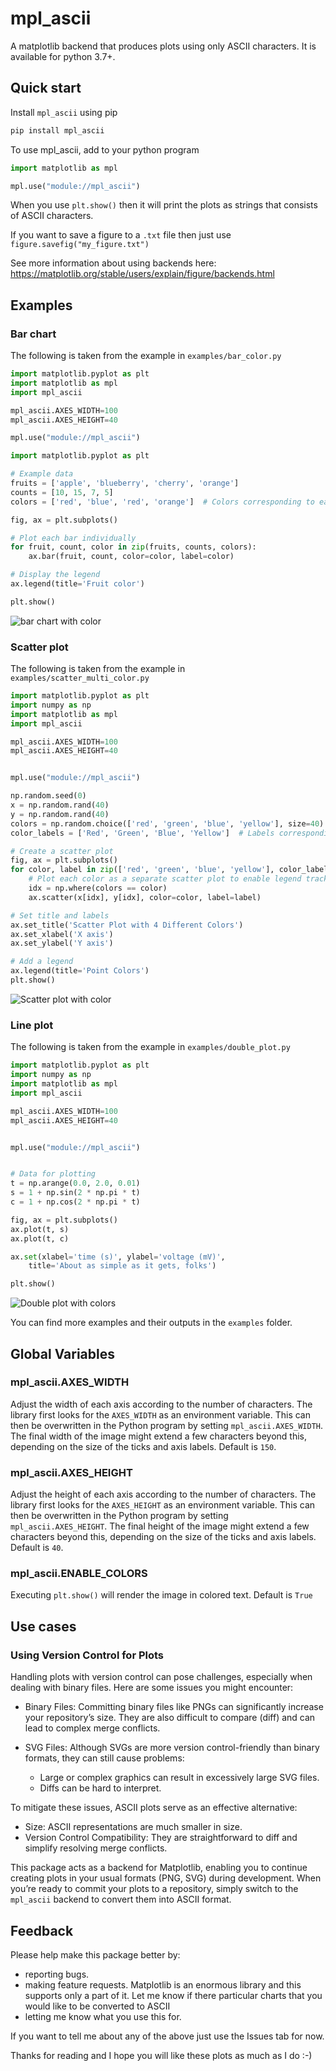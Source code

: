 # mpl_ascii

A matplotlib backend that produces plots using only ASCII characters. It is available for python 3.7+.

## Quick start

Install `mpl_ascii` using pip

```bash
pip install mpl_ascii
```

To use mpl_ascii, add to your python program

```python
import matplotlib as mpl

mpl.use("module://mpl_ascii")
```

When you use `plt.show()` then it will print the plots as strings that consists of ASCII characters.

If you want to save a figure to a `.txt` file then just use `figure.savefig("my_figure.txt")`

See more information about using backends here: https://matplotlib.org/stable/users/explain/figure/backends.html

## Examples

### Bar chart

The following is taken from the example in `examples/bar_color.py`

```python
import matplotlib.pyplot as plt
import matplotlib as mpl
import mpl_ascii

mpl_ascii.AXES_WIDTH=100
mpl_ascii.AXES_HEIGHT=40

mpl.use("module://mpl_ascii")

import matplotlib.pyplot as plt

# Example data
fruits = ['apple', 'blueberry', 'cherry', 'orange']
counts = [10, 15, 7, 5]
colors = ['red', 'blue', 'red', 'orange']  # Colors corresponding to each fruit

fig, ax = plt.subplots()

# Plot each bar individually
for fruit, count, color in zip(fruits, counts, colors):
    ax.bar(fruit, count, color=color, label=color)

# Display the legend
ax.legend(title='Fruit color')

plt.show()
```

![bar chart with color](https://imgur.com/u4pRU3E.png)

### Scatter plot

The following is taken from the example in `examples/scatter_multi_color.py`

```python
import matplotlib.pyplot as plt
import numpy as np
import matplotlib as mpl
import mpl_ascii

mpl_ascii.AXES_WIDTH=100
mpl_ascii.AXES_HEIGHT=40


mpl.use("module://mpl_ascii")

np.random.seed(0)
x = np.random.rand(40)
y = np.random.rand(40)
colors = np.random.choice(['red', 'green', 'blue', 'yellow'], size=40)
color_labels = ['Red', 'Green', 'Blue', 'Yellow']  # Labels corresponding to colors

# Create a scatter plot
fig, ax = plt.subplots()
for color, label in zip(['red', 'green', 'blue', 'yellow'], color_labels):
    # Plot each color as a separate scatter plot to enable legend tracking
    idx = np.where(colors == color)
    ax.scatter(x[idx], y[idx], color=color, label=label)

# Set title and labels
ax.set_title('Scatter Plot with 4 Different Colors')
ax.set_xlabel('X axis')
ax.set_ylabel('Y axis')

# Add a legend
ax.legend(title='Point Colors')
plt.show()
```

![Scatter plot with color](https://imgur.com/6LOv6L3.png)

### Line plot

The following is taken from the example in `examples/double_plot.py`


```python
import matplotlib.pyplot as plt
import numpy as np
import matplotlib as mpl
import mpl_ascii

mpl_ascii.AXES_WIDTH=100
mpl_ascii.AXES_HEIGHT=40


mpl.use("module://mpl_ascii")


# Data for plotting
t = np.arange(0.0, 2.0, 0.01)
s = 1 + np.sin(2 * np.pi * t)
c = 1 + np.cos(2 * np.pi * t)

fig, ax = plt.subplots()
ax.plot(t, s)
ax.plot(t, c)

ax.set(xlabel='time (s)', ylabel='voltage (mV)',
    title='About as simple as it gets, folks')

plt.show()
```
![Double plot with colors](https://imgur.com/PyTPR4C.png)

You can find more examples and their outputs in the `examples` folder.

## Global Variables

### mpl_ascii.AXES_WIDTH

Adjust the width of each axis according to the number of characters. The library first looks for the `AXES_WIDTH` as an environment variable. This can then be overwritten in the Python program by setting `mpl_ascii.AXES_WIDTH`. The final width of the image might extend a few characters beyond this, depending on the size of the ticks and axis labels. Default is `150`.

### mpl_ascii.AXES_HEIGHT

Adjust the height of each axis according to the number of characters. The library first looks for the `AXES_HEIGHT` as an environment variable. This can then be overwritten in the Python program by setting `mpl_ascii.AXES_HEIGHT`. The final height of the image might extend a few characters beyond this, depending on the size of the ticks and axis labels. Default is `40`.

### mpl_ascii.ENABLE_COLORS

Executing `plt.show()` will render the image in colored text. Default is `True`


## Use cases

### Using Version Control for Plots

Handling plots with version control can pose challenges, especially when dealing with binary files. Here are some issues you might encounter:

- Binary Files: Committing binary files like PNGs can significantly increase your repository’s size. They are also difficult to compare (diff) and can lead to complex merge conflicts.

- SVG Files: Although SVGs are more version control-friendly than binary formats, they can still cause problems:
    - Large or complex graphics can result in excessively large SVG files.
    - Diffs can be hard to interpret.

To mitigate these issues, ASCII plots serve as an effective alternative:

- Size: ASCII representations are much smaller in size.
- Version Control Compatibility: They are straightforward to diff and simplify resolving merge conflicts.


This package acts as a backend for Matplotlib, enabling you to continue creating plots in your usual formats (PNG, SVG) during development. When you’re ready to commit your plots to a repository, simply switch to the `mpl_ascii` backend to convert them into ASCII format.

## Feedback

Please help make this package better by:
- reporting bugs.
- making feature requests. Matplotlib is an enormous library and this supports only a part of it. Let me know if there particular charts that you would like to be converted to ASCII
- letting me know what you use this for.

If you want to tell me about any of the above just use the Issues tab for now.

Thanks for reading and I hope you will like these plots as much as I do :-)